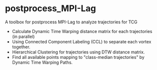 # postprocess_MPI-Lag
A toolbox for postprocess MPI-Lag to analyze trajectories for TCG

- Calculate Dynamic Time Warping distance matrix for each trajectories (in parallel)
- Using Connected Component Labeling (CCL) to separate each vortex together.
- Hierarchical Clustering for trajectories using DTW distance matrix.
- Find all available points mapping to "class-median trajectories" by Dynamic Time Warping Paths.
